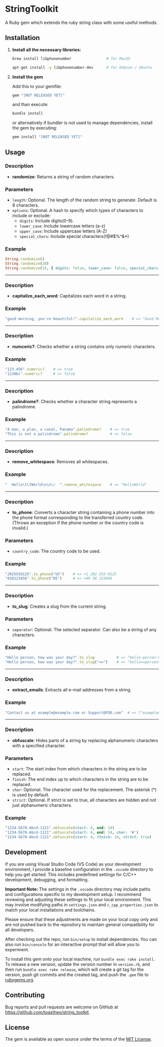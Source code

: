 # StringToolkit

A Ruby gem which extends the ruby string class with some useful methods.

## Installation

1. **Install all the necessary libraries:**
    
    ```sh
    brew install libphonenumber                # for MacOS
    ```
    ```sh
    apt-get install -y libphonenumber-dev      # for Debian / Ubuntu
    ```

2. **Install the gem**

    Add this to your gemfile:
    ```ruby
    gem "[NOT RELEASED YET]"
    ```
    and than execute:
    ```sh
    bundle install
    ```
    
    or alternatively if bundler is not used to manage dependencies, install the gem by executing:
    ```sh
    gem install "[NOT RELEASED YET]"
    ```

## Usage

### Description
- **randomize**: Returns a string of random characters.
### Parameters
- `length`: Optional. The length of the random string to generate. Default is 8 characters.
- `options`: Optional. A hash to specify which types of characters to include or exclude:
    - `digits`: Include digits(0-9).
    - `lower_case`: Include lowercase letters (a-z)
    - `upper_case`: Include uppercase letters (A-Z)
    - `special_chars`: Include special characters(!@#$%^&*)
### Example
```ruby
String.randomize()                                                                  # => "U!iAIWUn"
String.randomize(20)                                                                # => "JRk#m#%ac@3wWi3@gG&O"
String.randomize(15, { digits: false, lower_case: false, special_chars: false })    # => "QWRNNYMHZVGLWTG"
```

---

### Description
- **capitalize_each_word**: Capitalizes each word in a string.
### Example
```ruby
"good morning, you're beautiful!".capitalize_each_word    # => "Good Morning, You're Beautiful!"
```

---

### Description
- **numceric?**: Checks whether a string contains only numeric characters.
### Example
```ruby
"123.456".numeric?    # => true
"123Abc".numeric?     # => false
```

---

### Description
- **palindrome?**: Checks whether a character string represents a palindrome.
### Example
```ruby
"A man, a plan, a canal, Panama".palindrome?    # => true
"This is not a palindrome".palindrome?          # => false
```

---

### Description
- **remove_whitespace**: Removes all whitespaces.
### Example
```ruby
"  Hello\t\tWorld\n\n\r  ".remove_whitespace    # => "HelloWorld"
```

---

### Description
- **to_phone**: Converts a character string containing a phone number into the phone format corresponding to the transferred country code.
(Throws an exception if the phone number or the country code is invalid.)
### Parameters
- `country_code`: The country code to be used.
### Example
```ruby
"2025550125".to_phone("US")    # => +1 202-555-0125
"030123456".to_phone("DE")     # => +49 30 123456
```

---

### Description
- **to_slug**: Creates a slug from the current string.
### Parameters
- `seperator`: Optional. The selected separator. Can also be a string of any characters.
### Example
```ruby
"Hello person, how was your day?".to_slug          # => "hello-person-how-was-your-day"
"Hello person, how was your day?".to_slug("==")    # => "hello==person==how==was==your==day"
```

---

### Description
- **extract_emails**: Extracts all e-mail addresses from a string.
### Example
```ruby
"Contact us at example@example.com or Support@FOO.com"  # => ["example@example.com", "support@foo.com"]
```

---

### Description
- **obfuscate**: Hides parts of a string by replacing alphanumeric characters with a specified character.
### Parameters
- `start`: The start index from which characters in the string are to be replaced.
- `finish`: The end index up to which characters in the string are to be replaced.
- `char`: Optional. The character used for the replacement. The asterisk (*) is used by default.
- `strict`: Optional. If strict is set to true, all characters are hidden and not just alphanumeric characters.
### Example
```ruby
"1234-5678-Abcd-1121".obfuscate(start: 4, end: 14)                      # => "1234-****-****-1121"
"1234-5678-Abcd-1121".obfuscate(start: 4, end: 14, char: '#')           # => "1234-####-####-1121"
"1234-5678-Abcd-1121".obfuscate(start: 4, finish: 14, strict: true)     # => "1234***********1121"
```

## Development

If you are using Visual Studio Code (VS Code) as your development environment, I provide a baseline configuration in the `.vscode` directory to help you get started. This includes predefined settings for C/C++ development, debugging, and formatting.

**Important Note:** The settings in the `.vscode` directory may include paths and configurations specific to my development setup. I recommend reviewing and adjusting these settings to fit your local environment. This may involve modifying paths in `settings.json` and `c_cpp_properties.json` to match your local installations and toolchains.

Please ensure that these adjustments are made on your local copy only and are not pushed back to the repository to maintain general compatibility for all developers.

After checking out the repo, run `bin/setup` to install dependencies. You can also run `bin/console` for an interactive prompt that will allow you to experiment.

To install this gem onto your local machine, run `bundle exec rake install`. To release a new version, update the version number in `version.rb`, and then run `bundle exec rake release`, which will create a git tag for the version, push git commits and the created tag, and push the `.gem` file to [rubygems.org](https://rubygems.org).

## Contributing

Bug reports and pull requests are welcome on GitHub at https://github.com/toastheo/string_toolkit.

## License

The gem is available as open source under the terms of the [MIT License](https://opensource.org/licenses/MIT).
